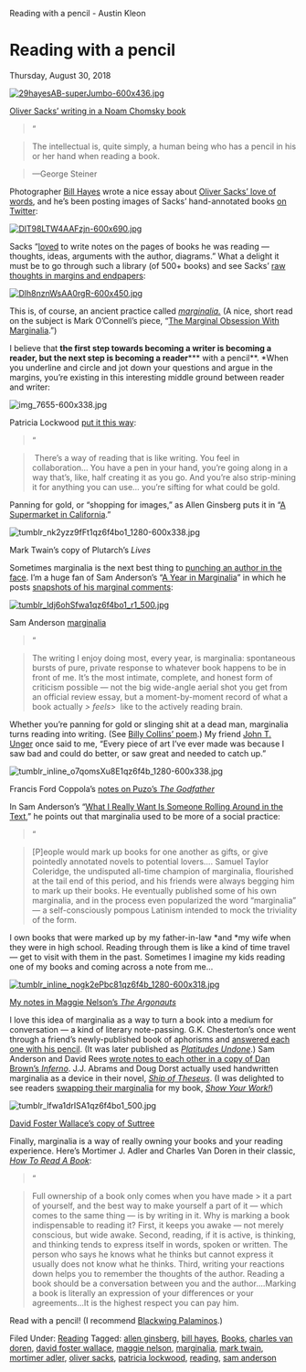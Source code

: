 Reading with a pencil - Austin Kleon

# Reading with a pencil

Thursday, August 30, 2018

[![29hayesAB-superJumbo-600x436.jpg](../_resources/1132d3251922edb6ca6fea3332afe7a3.jpg)](https://www.nytimes.com/2018/08/29/opinion/oliver-sacks-the-man-who-loved-words.html)

[Oliver Sacks’ writing in a Noam Chomsky book](https://www.nytimes.com/2018/08/29/opinion/oliver-sacks-the-man-who-loved-words.html)

> “

> The intellectual is, quite simply, a human being who has a pencil in his or her hand when reading a book.

> —George Steiner

Photographer [Bill Hayes](https://www.billhayes.com/) wrote a nice essay about [Oliver Sacks’ love of words](https://www.nytimes.com/2018/08/29/opinion/oliver-sacks-the-man-who-loved-words.html), and he’s been posting images of Sacks’ hand-annotated books [on Twitter](https://twitter.com/billhayesnyc):

[![DlT98LTW4AAFzjn-600x690.jpg](../_resources/df57fb6c48028f2aead2799685f3d843.jpg)](https://twitter.com/BillHayesNYC/status/1032729651112763393)

Sacks “[loved](https://twitter.com/BillHayesNYC/status/1032729651112763393) to write notes on the pages of books he was reading — thoughts, ideas, arguments with the author, diagrams.” What a delight it must be to go through such a library (of 500+ books) and see Sacks’ [raw thoughts in margins and endpapers](https://twitter.com/BillHayesNYC/status/1033713514354028545):

[![Dlh8nznWsAA0rgR-600x450.jpg](../_resources/f5adbc67b678bed7e065d56996273502.jpg)](https://twitter.com/BillHayesNYC/status/1033713514354028545)

This is, of course, an ancient practice called [*marginalia.*](https://en.wikipedia.org/wiki/Marginalia) (A nice, short read on the subject is Mark O’Connell’s piece, “[The Marginal Obsession With Marginalia](https://www.newyorker.com/books/page-turner/the-marginal-obsession-with-marginalia).”)

I believe that **the first step towards becoming a writer is becoming a reader, but the next step is becoming a reader***** with a pencil**. *When you underline and circle and jot down your questions and argue in the margins, you’re existing in this interesting middle ground between reader and writer:

![img_7655-600x338.jpg](../_resources/5e130ceb96832c712b5c2cfb87d5c70b.jpg)

Patricia Lockwood [put it this way](https://longform.org/posts/longform-podcast-250-patricia-lockwood):

> “

>  There’s a way of reading that is like writing. You feel in collaboration… You have a pen in your hand, you’re going along in a way that’s, like, half creating it as you go. And you’re also strip-mining it for anything you can use… you’re sifting for what could be gold.

Panning for gold, or “shopping for images,” as Allen Ginsberg puts it in “[A Supermarket in California](https://www.poetryfoundation.org/poems/47660/a-supermarket-in-california).”

![tumblr_nk2yzz9fFt1qz6f4bo1_1280-600x338.jpg](../_resources/403f2f6d57b51bac6c082162be905c0d.jpg)

Mark Twain’s copy of Plutarch’s *Lives*

Sometimes marginalia is the next best thing to [punching an author in the face](https://www.nybooks.com/daily/2015/02/19/marginalia-insults-epiphanies/). I’m a huge fan of Sam Anderson’s “[A Year in Marginalia](https://themillions.com/2010/12/a-year-in-marginalia-sam-anderson.html)” in which he posts [snapshots of his marginal comments](http://archive.nytimes.com/www.nytimes.com/interactive/2012/01/01/magazine/sam-anderson-marginalia.html):

[![tumblr_ldj6ohSfwa1qz6f4bo1_r1_500.jpg](../_resources/10b2cb3d4ec8b7332974ec3a78b9977e.jpg)](https://themillions.com/2010/12/a-year-in-marginalia-sam-anderson.html)

Sam Anderson [marginalia](https://themillions.com/2010/12/a-year-in-marginalia-sam-anderson.html)

> “

> The writing I enjoy doing most, every year, is marginalia: spontaneous bursts of pure, private response to whatever book happens to be in front of me. It’s the most intimate, complete, and honest form of criticism possible — not the big wide-angle aerial shot you get from an official review essay, but a moment-by-moment record of what a book actually *> feels*>  like to the actively reading brain.

Whether you’re panning for gold or slinging shit at a dead man, marginalia turns reading into writing. (See [Billy Collins’ poem](https://www.poetryfoundation.org/poetrymagazine/browse?contentId=39493).) My friend [John T. Unger](http://johntunger.com/) once said to me, “Every piece of art I’ve ever made was because I saw bad and could do better, or saw great and needed to catch up.”

![tumblr_inline_o7qomsXu8E1qz6f4b_1280-600x338.jpg](../_resources/add32fbe5c91b38baafaf1cb10b70812.jpg)

Francis Ford Coppola’s [notes on Puzo’s *The Godfather*](http://tumblr.austinkleon.com/post/144910238886)

In Sam Anderson’s “[What I Really Want Is Someone Rolling Around in the Text](https://www.nytimes.com/2011/03/06/magazine/06Riff-t.html),” he points out that marginalia used to be more of a social practice:

> “

> [P]eople would mark up books for one another as gifts, or give pointedly annotated novels to potential lovers…. Samuel Taylor Coleridge, the undisputed all-time champion of marginalia, flourished at the tail end of this period, and his friends were always begging him to mark up their books. He eventually published some of his own marginalia, and in the process even popularized the word “marginalia” — a self-consciously pompous Latinism intended to mock the triviality of the form.

I own books that were marked up by my father-in-law *and *my wife when they were in high school. Reading through them is like a kind of time travel — get to visit with them in the past. Sometimes I imagine my kids reading one of my books and coming across a note from me…

[![tumblr_inline_nogk2ePbc81qz6f4b_1280-600x318.jpg](../_resources/95c492fb64a6461b0de7e2cb65a13b15.jpg)](http://tumblr.austinkleon.com/post/119129599506)

[My notes in Maggie Nelson’s *The Argonauts*](http://tumblr.austinkleon.com/post/119129599506)

I love this idea of marginalia as a way to turn a book into a medium for conversation — a kind of literary note-passing. G.K. Chesterton’s once went through a friend’s newly-published book of aphorisms and [answered each one with his pencil](http://tumblr.austinkleon.com/post/1462724912). (It was later published as [*Platitudes Undone*](https://www.amazon.com/exec/obidos/ASIN/0898706289/wwwaustinkleo-20/ref=nosim/).) Sam Anderson and David Rees [wrote notes to each other in a copy of Dan Brown’s *Inferno*](https://themillions.com/2014/01/dumbest-thing-ever-scribbling-in-the-margins-of-dan-browns-inferno.html). J.J. Abrams and Doug Dorst actually used handwritten marginalia as a device in their novel, [*Ship of Theseus*](https://www.amazon.com/exec/obidos/ASIN/0316201642/wwwaustinkleo-20/ref=nosim/). (I was delighted to see readers [swapping their marginalia](https://seanziebarth.com/2014/04/06/reading-braddo-reading-austinkleon-1/) for my book, *[Show Your Work!](https://austinkleon.com/show-your-work/)*)

![tumblr_lfwa1drISA1qz6f4bo1_500.jpg](../_resources/6181ad07271e69cb9f5be8cceadc092e.jpg)

[David Foster Wallace’s copy of Suttree](http://www.hrc.utexas.edu/press/releases/2010/dfw/books/)

Finally, marginalia is a way of really owning your books and your reading experience. Here’s Mortimer J. Adler and Charles Van Doren in their classic, [*How To Read A Book*](https://www.amazon.com/exec/obidos/ASIN/0671212095/wwwaustinkleo-20/ref=nosim/):

> “

> Full ownership of a book only comes when you have made > it a part of yourself, and the best way to make yourself a part of it — which comes to the same thing — is by writing in it. Why is marking a book indispensable to reading it? First, it keeps you awake — not merely conscious, but wide awake. Second, reading, if it is active, is thinking, and thinking tends to express itself in words, spoken or written. The person who says he knows what he thinks but cannot express it usually does not know what he thinks. Third, writing your reactions down helps you to remember the thoughts of the author. Reading a book should be a conversation between you and the author….Marking a book is literally an expression of your differences or your agreements…It is the highest respect you can pay him.

Read with a pencil! (I recommend [Blackwing Palaminos](https://www.amazon.com/exec/obidos/ASIN/B006CQWILK/wwwaustinkleo-20/ref=nosim/).)

Filed Under: [Reading](https://austinkleon.com/category/reading/)  Tagged: [allen ginsberg](https://austinkleon.com/tag/allen-ginsberg/), [bill hayes](https://austinkleon.com/tag/bill-hayes/), [Books](https://austinkleon.com/tag/books/), [charles van doren](https://austinkleon.com/tag/charles-van-doren/), [david foster wallace](https://austinkleon.com/tag/david-foster-wallace/), [maggie nelson](https://austinkleon.com/tag/maggie-nelson/), [marginalia](https://austinkleon.com/tag/marginalia/), [mark twain](https://austinkleon.com/tag/mark-twain/), [mortimer adler](https://austinkleon.com/tag/mortimer-adler/), [oliver sacks](https://austinkleon.com/tag/oliver-sacks/), [patricia lockwood](https://austinkleon.com/tag/patricia-lockwood/), [reading](https://austinkleon.com/tag/reading/), [sam anderson](https://austinkleon.com/tag/sam-anderson/)
